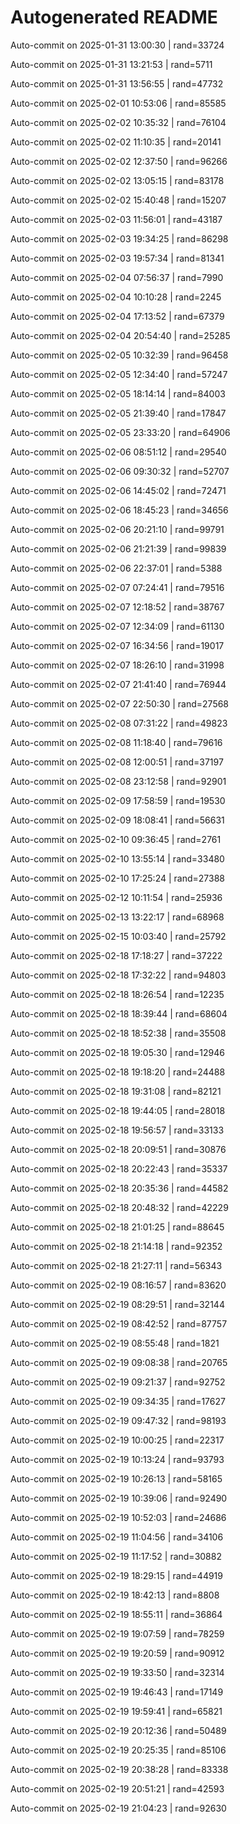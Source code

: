 # Autogenerated README

Auto-commit on 2025-01-31 13:00:30 | rand=33724

Auto-commit on 2025-01-31 13:21:53 | rand=5711

Auto-commit on 2025-01-31 13:56:55 | rand=47732

Auto-commit on 2025-02-01 10:53:06 | rand=85585

Auto-commit on 2025-02-02 10:35:32 | rand=76104

Auto-commit on 2025-02-02 11:10:35 | rand=20141

Auto-commit on 2025-02-02 12:37:50 | rand=96266

Auto-commit on 2025-02-02 13:05:15 | rand=83178

Auto-commit on 2025-02-02 15:40:48 | rand=15207

Auto-commit on 2025-02-03 11:56:01 | rand=43187

Auto-commit on 2025-02-03 19:34:25 | rand=86298

Auto-commit on 2025-02-03 19:57:34 | rand=81341

Auto-commit on 2025-02-04 07:56:37 | rand=7990

Auto-commit on 2025-02-04 10:10:28 | rand=2245

Auto-commit on 2025-02-04 17:13:52 | rand=67379

Auto-commit on 2025-02-04 20:54:40 | rand=25285

Auto-commit on 2025-02-05 10:32:39 | rand=96458

Auto-commit on 2025-02-05 12:34:40 | rand=57247

Auto-commit on 2025-02-05 18:14:14 | rand=84003

Auto-commit on 2025-02-05 21:39:40 | rand=17847

Auto-commit on 2025-02-05 23:33:20 | rand=64906

Auto-commit on 2025-02-06 08:51:12 | rand=29540

Auto-commit on 2025-02-06 09:30:32 | rand=52707

Auto-commit on 2025-02-06 14:45:02 | rand=72471

Auto-commit on 2025-02-06 18:45:23 | rand=34656

Auto-commit on 2025-02-06 20:21:10 | rand=99791

Auto-commit on 2025-02-06 21:21:39 | rand=99839

Auto-commit on 2025-02-06 22:37:01 | rand=5388

Auto-commit on 2025-02-07 07:24:41 | rand=79516

Auto-commit on 2025-02-07 12:18:52 | rand=38767

Auto-commit on 2025-02-07 12:34:09 | rand=61130

Auto-commit on 2025-02-07 16:34:56 | rand=19017

Auto-commit on 2025-02-07 18:26:10 | rand=31998

Auto-commit on 2025-02-07 21:41:40 | rand=76944

Auto-commit on 2025-02-07 22:50:30 | rand=27568

Auto-commit on 2025-02-08 07:31:22 | rand=49823

Auto-commit on 2025-02-08 11:18:40 | rand=79616

Auto-commit on 2025-02-08 12:00:51 | rand=37197

Auto-commit on 2025-02-08 23:12:58 | rand=92901

Auto-commit on 2025-02-09 17:58:59 | rand=19530

Auto-commit on 2025-02-09 18:08:41 | rand=56631

Auto-commit on 2025-02-10 09:36:45 | rand=2761

Auto-commit on 2025-02-10 13:55:14 | rand=33480

Auto-commit on 2025-02-10 17:25:24 | rand=27388

Auto-commit on 2025-02-12 10:11:54 | rand=25936

Auto-commit on 2025-02-13 13:22:17 | rand=68968

Auto-commit on 2025-02-15 10:03:40 | rand=25792

Auto-commit on 2025-02-18 17:18:27 | rand=37222

Auto-commit on 2025-02-18 17:32:22 | rand=94803

Auto-commit on 2025-02-18 18:26:54 | rand=12235

Auto-commit on 2025-02-18 18:39:44 | rand=68604

Auto-commit on 2025-02-18 18:52:38 | rand=35508

Auto-commit on 2025-02-18 19:05:30 | rand=12946

Auto-commit on 2025-02-18 19:18:20 | rand=24488

Auto-commit on 2025-02-18 19:31:08 | rand=82121

Auto-commit on 2025-02-18 19:44:05 | rand=28018

Auto-commit on 2025-02-18 19:56:57 | rand=33133

Auto-commit on 2025-02-18 20:09:51 | rand=30876

Auto-commit on 2025-02-18 20:22:43 | rand=35337

Auto-commit on 2025-02-18 20:35:36 | rand=44582

Auto-commit on 2025-02-18 20:48:32 | rand=42229

Auto-commit on 2025-02-18 21:01:25 | rand=88645

Auto-commit on 2025-02-18 21:14:18 | rand=92352

Auto-commit on 2025-02-18 21:27:11 | rand=56343

Auto-commit on 2025-02-19 08:16:57 | rand=83620

Auto-commit on 2025-02-19 08:29:51 | rand=32144

Auto-commit on 2025-02-19 08:42:52 | rand=87757

Auto-commit on 2025-02-19 08:55:48 | rand=1821

Auto-commit on 2025-02-19 09:08:38 | rand=20765

Auto-commit on 2025-02-19 09:21:37 | rand=92752

Auto-commit on 2025-02-19 09:34:35 | rand=17627

Auto-commit on 2025-02-19 09:47:32 | rand=98193

Auto-commit on 2025-02-19 10:00:25 | rand=22317

Auto-commit on 2025-02-19 10:13:24 | rand=93793

Auto-commit on 2025-02-19 10:26:13 | rand=58165

Auto-commit on 2025-02-19 10:39:06 | rand=92490

Auto-commit on 2025-02-19 10:52:03 | rand=24686

Auto-commit on 2025-02-19 11:04:56 | rand=34106

Auto-commit on 2025-02-19 11:17:52 | rand=30882

Auto-commit on 2025-02-19 18:29:15 | rand=44919

Auto-commit on 2025-02-19 18:42:13 | rand=8808

Auto-commit on 2025-02-19 18:55:11 | rand=36864

Auto-commit on 2025-02-19 19:07:59 | rand=78259

Auto-commit on 2025-02-19 19:20:59 | rand=90912

Auto-commit on 2025-02-19 19:33:50 | rand=32314

Auto-commit on 2025-02-19 19:46:43 | rand=17149

Auto-commit on 2025-02-19 19:59:41 | rand=65821

Auto-commit on 2025-02-19 20:12:36 | rand=50489

Auto-commit on 2025-02-19 20:25:35 | rand=85106

Auto-commit on 2025-02-19 20:38:28 | rand=83338

Auto-commit on 2025-02-19 20:51:21 | rand=42593

Auto-commit on 2025-02-19 21:04:23 | rand=92630
